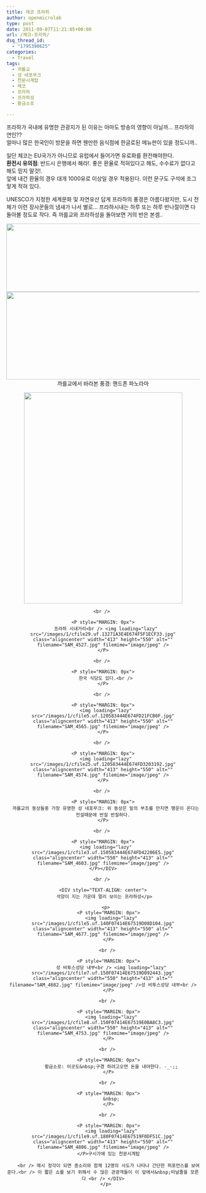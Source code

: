 ```yaml
---
title: 체코 프라하
author: openmicrolab
type: post
date: 2011-09-07T11:21:05+00:00
url: /체코-프라하/
dsq_thread_id:
  - "1795390625"
categories:
  - Travel
tags:
  - 까를교
  - 성 네포무크
  - 천문시계탑
  - 체코
  - 프라하
  - 프라하성
  - 황금소로

---
```

프라하가 국내에 유명한 관광지가 된 이유는 아마도 방송의 영향이 아닐까&#8230; 프라하의 연인??  
얼마나 많은 한국인이 방문을 하면 웬만한 음식점에 한글로된 메뉴판이 있을 정도니까..

일단 체코는 EU국가가 아니므로 유럽에서 들어가면 유로화를 환전해야한다.  
**환전시 유의점**: 반드시 은행에서 해라!. 좋은 환율로 적혀있다고 해도, 수수료가 없다고 해도 믿지 말것!.  
앞에 내건 환율의 경우 대개 1000유로 이상일 경우 적용된다. 이런 문구도 구석에 조그맣게 적혀 있다.

UNESCO가 지정한 세계문화 및 자연유산 답게 프라하의 풍경은 아름다왔지만, 도시 전체가 이런 장사꾼들의 냄새가 나서 별로&#8230; 프라하시내는 하루 또는 하루 반나절이면 다 돌아볼 정도로 작다. 즉&nbsp;까를교와 프라하성을 돌아보면 거의 반은 본셈..

<P style="MARGIN: 0px">
  <img loading="lazy" src="/images/1/cfile28.uf.133E67434E674EE80829B9.jpg" class="aligncenter" width="683" height="178" alt="" filename="2011-07-25 19.13.37.jpg" filemime="image/jpeg" />
</P>

  


<P style="MARGIN: 0px">
  <img loading="lazy" src="/images/1/cfile9.uf.153E67434E674EE909E1AD.jpg" class="aligncenter" width="683" height="228" alt="" filename="2011-07-25 19.21.53.jpg" filemime="image/jpeg" />
</P>

  


<DIV style="TEXT-ALIGN: center">
  까를교에서 바라본 풍경: 핸드폰 파노라마</p> 
  
  <p>
    <P style="MARGIN: 0px">
      <img loading="lazy" src="/images/1/cfile29.uf.11271A3E4E674F5E1D1EDD.jpg" class="aligncenter" width="413" height="550" alt="" filename="SAM_4525.jpg" filemime="image/jpeg" />
    </P>
    
    <br /> 
    
    <P style="MARGIN: 0px">
      프라하 시내거리<br /> <img loading="lazy" src="/images/1/cfile29.uf.13271A3E4E674F5F1ECF33.jpg" class="aligncenter" width="413" height="550" alt="" filename="SAM_4527.jpg" filemime="image/jpeg" />
    </P>
    
    <br /> 
    
    <P style="MARGIN: 0px">
      한국 식당도 있다.<br />
    </P>
    
    <br /> 
    
    <P style="MARGIN: 0px">
      <img loading="lazy" src="/images/1/cfile5.uf.120583444E674FD21FCB0F.jpg" class="aligncenter" width="413" height="550" alt="" filename="SAM_4565.jpg" filemime="image/jpeg" />
    </P>
    
    <br /> 
    
    <P style="MARGIN: 0px">
      <img loading="lazy" src="/images/1/cfile25.uf.120583444E674FD3203192.jpg" class="aligncenter" width="413" height="550" alt="" filename="SAM_4574.jpg" filemime="image/jpeg" />
    </P>
    
    <br /> 
    
    <P style="MARGIN: 0px">
      까를교의 동상들중 가장 유명한 성 네포무크: 위 동상은 밑의 부조를 만지면 행운이 온다는 전설때문에 반질 반질하다.
    </P>
    
    <br /> 
    
    <P style="MARGIN: 0px">
      <img loading="lazy" src="/images/1/cfile3.uf.150583444E674FD42206E5.jpg" class="aligncenter" width="550" height="413" alt="" filename="SAM_4603.jpg" filemime="image/jpeg" />
    </P></DIV>
    
    <br /> 
    
    <DIV style="TEXT-ALIGN: center">
      석양이 지는 가운데 멀리 보이는 프라하성</p> 
      
      <p>
        <P style="MARGIN: 0px">
          <img loading="lazy" src="/images/1/cfile5.uf.140F07414E67519D08D104.jpg" class="aligncenter" width="413" height="550" alt="" filename="SAM_4677.jpg" filemime="image/jpeg" />
        </P>
        
        <br /> 
        
        <P style="MARGIN: 0px">
          성 비투스성당 내부<br /> <img loading="lazy" src="/images/1/cfile7.uf.150F07414E67519D092443.jpg" class="aligncenter" width="550" height="413" alt="" filename="SAM_4682.jpg" filemime="image/jpeg" />성 비투스성당 내부<br />
        </P>
        
        <br /> 
        
        <P style="MARGIN: 0px">
          <img loading="lazy" src="/images/1/cfile8.uf.150F07414E67519E0BA8C3.jpg" class="aligncenter" width="550" height="413" alt="" filename="SAM_4753.jpg" filemime="image/jpeg" />
        </P>
        
        <br /> 
        
        <P style="MARGIN: 0px">
          황금소로: 이곳도&nbsp;구경 하려고오면 돈을 내야한다. -_-;;
        </P>
        
        <br /> 
        
        <P style="MARGIN: 0px">
          &nbsp;
        </P>
        
        <br /> 
        
        <P style="MARGIN: 0px">
          <img loading="lazy" src="/images/1/cfile9.uf.180F07414E67519F0DF51C.jpg" class="aligncenter" width="413" height="550" alt="" filename="SAM_4806.jpg" filemime="image/jpeg" />
        </P>구시가에 있는 천문시계탑
        
        <br /> 매시 정각이 되면 종소리와 함께 12명의 사도가 나타나 간단한 퍼포먼스를 보여준다.<br /> 이 짧은 쇼를 보기 위해서 수 많은 관광객들이 이 앞에서&nbsp;떠날줄을 모른다 <br /> </DIV>
      </p>